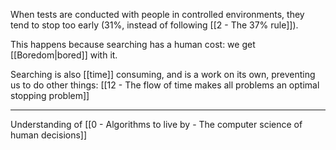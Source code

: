 When tests are conducted with people in controlled environments, they tend to stop too early (31%, instead of following [[2 - The 37% rule]]).

This happens because searching has a human cost: we get [[Boredom|bored]] with it.

Searching is also [[time]] consuming, and is a work on its own, preventing us to do other things: [[12 - The flow of time makes all problems an optimal stopping problem]]

---

Understanding of [[0 - Algorithms to live by - The computer science of human decisions]]